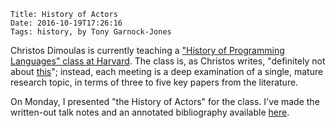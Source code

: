     Title: History of Actors
    Date: 2016-10-19T17:26:16
    Tags: history, by Tony Garnock-Jones

Christos Dimoulas is currently teaching a
["History of Programming Languages" class at Harvard](http://www.seas.harvard.edu/courses/cs252/2016fa/).
The class is, as Christos writes, "definitely not about
[this](https://www.levenez.com/lang/lang_letter.pdf)"; instead, each
meeting is a deep examination of a single, mature research topic, in
terms of three to five key papers from the literature.

On Monday, I presented "the History of Actors" for the class. I've
made the written-out talk notes and an annotated bibliography
available [here](https://eighty-twenty.org/2016/10/18/actors-hopl).

